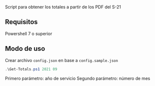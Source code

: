 Script para obtener los totales a partir de los PDF del S-21 

## Requisitos

Powershell 7 o superior

## Modo de uso 

Crear archivo `config.json` en base a `config.sample.json`

```powershell 
.\Get-Totals.ps1 2021 09 
```

Primero parámetro: año de servicio
Segundo parámetro: número de mes